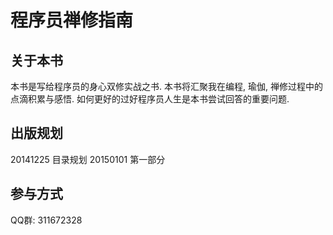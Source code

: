 # 程序员禅修指南

## 关于本书
本书是写给程序员的身心双修实战之书.
本书将汇聚我在编程, 瑜伽, 禅修过程中的点滴积累与感悟.
如何更好的过好程序员人生是本书尝试回答的重要问题.

## 出版规划
20141225 目录规划
20150101 第一部分

## 参与方式
QQ群: 311672328

